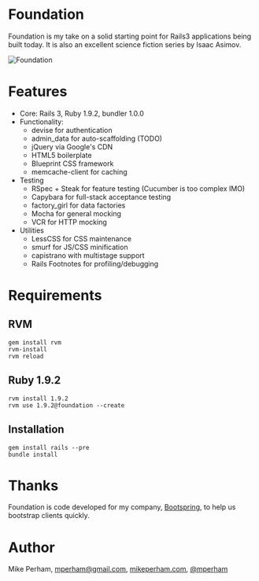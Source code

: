 Foundation
===============

Foundation is my take on a solid starting point for Rails3 applications being built today.  It is also an excellent science fiction series by Isaac Asimov.

![Foundation](http://www.nowakfilms.com/joomla15/images/stories/asimov_isaac_foundation_av.jpg)

Features
===============

 * Core: Rails 3, Ruby 1.9.2, bundler 1.0.0
 * Functionality:
    - devise for authentication
    - admin_data for auto-scaffolding (TODO)
    - jQuery via Google's CDN
    - HTML5 boilerplate
    - Blueprint CSS framework
    - memcache-client for caching
 * Testing
    - RSpec + Steak for feature testing (Cucumber is too complex IMO)
    - Capybara for full-stack acceptance testing
    - factory_girl for data factories
    - Mocha for general mocking
    - VCR for HTTP mocking
 * Utilities
    - LessCSS for CSS maintenance
    - smurf for JS/CSS minification
    - capistrano with multistage support
    - Rails Footnotes for profiling/debugging


Requirements
===============

RVM
-----------------

    gem install rvm
    rvm-install
    rvm reload

Ruby 1.9.2
-----------------

    rvm install 1.9.2
    rvm use 1.9.2@foundation --create

Installation
-----------------

    gem install rails --pre
    bundle install


Thanks
================

Foundation is code developed for my company, [Bootspring](http://bootspring.com), to help us bootstrap clients quickly.


Author
==============

Mike Perham, mperham@gmail.com, [mikeperham.com](http://mikeperham.com), [@mperham](http://twitter.com/mperham)